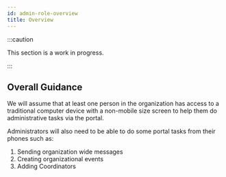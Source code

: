 ```yaml
---
id: admin-role-overview
title: Overview
---
```


:::caution

This section is a work in progress.

:::

## Overall Guidance

We will assume that at least one person in the organization has access to a traditional computer device with a non-mobile size screen to help them do administrative tasks via the portal.

Administrators will also need to be able to do some portal tasks from their phones such as:

1. Sending organization wide messages
2. Creating organizational events
3. Adding Coordinators